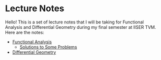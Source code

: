 # Lecture Notes

Hello! This is a set of lecture notes that I will be taking for Functional Analysis and Differential Geometry during my final semester at IISER TVM.
Here are the notes:

* [Functional Analysis](https://raw.githubusercontent.com/ashishKujur7/lectureNotes/main/FunctionalAnalysis/main.pdf)
    - [Solutions to Some Problems](https://raw.githubusercontent.com/ashishKujur7/lectureNotes/main/FunctionalAnalysisSolutions/main.pdf)
* [Differential Geometry](https://github.com/ashishKujur7/lectureNotes/blob/main/Differential%20Geometry/main.pdf)
